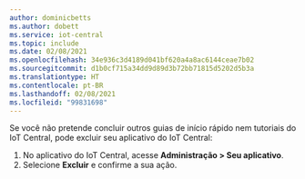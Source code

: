 ```yaml
---
author: dominicbetts
ms.author: dobett
ms.service: iot-central
ms.topic: include
ms.date: 02/08/2021
ms.openlocfilehash: 34e936c3d4189d041bf620a4a8ac6144ceae7b02
ms.sourcegitcommit: d1b0cf715a34dd9d89d3b72bb71815d5202d5b3a
ms.translationtype: HT
ms.contentlocale: pt-BR
ms.lasthandoff: 02/08/2021
ms.locfileid: "99831698"
---
```

Se você não pretende concluir outros guias de início rápido nem tutoriais do IoT Central, pode excluir seu aplicativo do IoT Central:

1. No aplicativo do IoT Central, acesse **Administração > Seu aplicativo**.
1. Selecione **Excluir** e confirme a sua ação.
